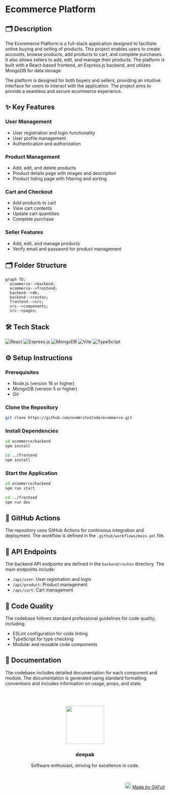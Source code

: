 # Ecommerce Platform

## 🗂️ Description

The Ecommerce Platform is a full-stack application designed to facilitate online buying and selling of products. This project enables users to create accounts, browse products, add products to cart, and complete purchases. It also allows sellers to add, edit, and manage their products. The platform is built with a React-based frontend, an Express.js backend, and utilizes MongoDB for data storage.

The platform is designed for both buyers and sellers, providing an intuitive interface for users to interact with the application. The project aims to provide a seamless and secure ecommerce experience.

## ✨ Key Features

### **User Management**

* User registration and login functionality
* User profile management
* Authentication and authorization

### **Product Management**

* Add, edit, and delete products
* Product details page with images and description
* Product listing page with filtering and sorting

### **Cart and Checkout**

* Add products to cart
* View cart contents
* Update cart quantities
* Complete purchase

### **Seller Features**

* Add, edit, and manage products
* Verify email and password for product management

## 🗂️ Folder Structure

```mermaid
graph TD;
  ecommerce-->backend;
  ecommerce-->frontend;
  backend-->db;
  backend-->routes;
  frontend-->src;
  src-->components;
  src-->pages;
```

## 🛠️ Tech Stack

![React](https://img.shields.io/badge/React-61DAFB?logo=react&logoColor=white&style=for-the-badge)
![Express.js](https://img.shields.io/badge/Express.js-000?logo=express&logoColor=white&style=for-the-badge)
![MongoDB](https://img.shields.io/badge/MongoDB-4ea94b?logo=mongodb&logoColor=white&style=for-the-badge)
![Vite](https://img.shields.io/badge/Vite-646CBD?logo=vite&logoColor=white&style=for-the-badge)
![TypeScript](https://img.shields.io/badge/TypeScript-3178c6?logo=typescript&logoColor=white&style=for-the-badge)

## ⚙️ Setup Instructions

### Prerequisites

* Node.js (version 16 or higher)
* MongoDB (version 5 or higher)
* Git

### Clone the Repository

```bash
git clone https://github.com/oneWritesCode/ecommerce.git
```

### Install Dependencies

```bash
cd ecommerce/backend
npm install

cd ../frontend
npm install
```

### Start the Application

```bash
cd ecommerce/backend
npm run start

cd ../frontend
npm run dev
```

## 🚀 GitHub Actions

The repository uses GitHub Actions for continuous integration and deployment. The workflow is defined in the `.github/workflows/main.yml` file.

## 📁 API Endpoints

The backend API endpoints are defined in the `backend/routes` directory. The main endpoints include:

* `/api/user`: User registration and login
* `/api/product`: Product management
* `/api/cart`: Cart management

## 🤝 Code Quality

The codebase follows standard professional guidelines for code quality, including:

* ESLint configuration for code linting
* TypeScript for type checking
* Modular and reusable code components

## 📝 Documentation

The codebase includes detailed documentation for each component and module. The documentation is generated using standard formatting conventions and includes information on usage, props, and state.



<br><br>
<div align="center">
<img src="https://avatars.githubusercontent.com/u/181527661?v=4" width="120" />
<h3>deepak</h3>
<p>Software enthusiast, striving for excellence in code.</p>
</div>
<br>
<p align="right">
<img src="https://gitfull.vercel.app/appLogo.png" width="20"/>  <a href="https://gitfull.vercel.app">Made by GitFull</a>
</p>
    